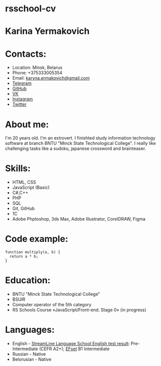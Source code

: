 # rsschool-cv
# Karina Yermakovich
# Contacts:
+ Location: Minsk, Belarus
+ Phone: +375333005354
+ Email: karyna.ermakovich@gmail.com
+ [Telegram](https://t.me/karynayerm)
+ [GitHub](https://github.com/Karynayerm)
+ [VK](https://vk.com/karyna.yerm)
+ [Instagram](https://instagram.com/karyna.yerm?igshid=YmMyMTA2M2Y=)
+ [Twitter](https://twitter.com/karynayerm)
# About me:
I'm 20 years old. I'm an extrovert. I finishted study information technology software at branch BNTU "Minck State Technological College". I really like challenging tasks like a sudoku, japanese crossword and brainteaser. 
# Skills:
+ HTML, CSS
+ JavaScript (Basic)
+ C#,C++
+ PHP
+ SQL
+ Git, GitHub
+ 1C
+ Adobe Phptoshop, 3ds Max, Adobe Illustrator, CorelDRAW, Figma
# Code example:
```
function multiply(a, b) {
  return a * b;
}
```
# Education:
+ BNTU "Minck State Technological College"
+ BSUIR
+ Сomputer operator of the 5th category
+ RS Schools Course «JavaScript/Front-end. Stage 0» (in progress)
# Languages:
* English - [StreamLine Language School English test result](https://test.str.by): Pre-Intermediate (CEFR A2+); [EFset](www.efset.org) B1 Intermediate  
* Russian - Native
* Belorusian - Native
